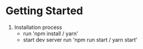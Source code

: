 # Getting Started

1. Installation process
    - run 'npm install / yarn'
    - start dev server run 'npm run start / yarn start'

